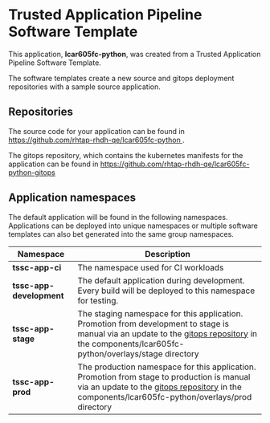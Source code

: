 # Trusted Application Pipeline Software Template

This application, **lcar605fc-python**, was created from a Trusted Application Pipeline Software Template.

The software templates create a new source and gitops deployment repositories with a sample source application. 

## Repositories

The source code for your application can be found in [https://github.com/rhtap-rhdh-qe/lcar605fc-python ](https://github.com/rhtap-rhdh-qe/lcar605fc-python ).
 
The gitops repository, which contains the kubernetes manifests for the application can be found in 
[https://github.com/rhtap-rhdh-qe/lcar605fc-python-gitops ](https://github.com/rhtap-rhdh-qe/lcar605fc-python-gitops ) 

## Application namespaces 

The default application will be found in the following namespaces. Applications can be deployed into unique namespaces or multiple software templates can also bet generated into the same group namespaces.  

|  Namespace   |  Description   |  
| -------- | -------- |
| **tssc-app-ci** | The namespace used for CI workloads |
| **tssc-app-development** | The default application during development. Every build will be deployed to this namespace for testing. |
| **tssc-app-stage** | The staging namespace for this application. Promotion from development to stage is manual via an update to the [gitops repository](https://github.com/rhtap-rhdh-qe/lcar605fc-python-gitops ) in the components/lcar605fc-python/overlays/stage directory |
| **tssc-app-prod** | The production namespace for this application. Promotion from stage to production is manual via an update to the [gitops repository](https://github.com/rhtap-rhdh-qe/lcar605fc-python-gitops ) in the components/lcar605fc-python/overlays/prod directory |
